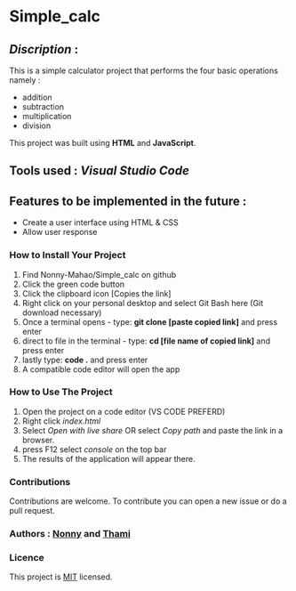 # Simple_calc
## *Discription* : 
This is a simple calculator project that performs the four basic operations namely :
* addition
* subtraction
* multiplication
* division

This project was built using **HTML** and **JavaScript**.
## Tools used : *Visual Studio Code*

## Features to be implemented in the future :
* Create a user interface using HTML & CSS
* Allow user response


### How to Install Your Project
1. Find Nonny-Mahao/Simple_calc on github
2. Click the green code button
3. Click the clipboard icon [Copies the link]
4. Right click on your personal desktop and select Git Bash here (Git download necessary)
5. Once a terminal opens - type: **git clone [paste copied link]** and press enter
6. direct to file in the terminal - type: **cd [file name of copied link]** and press enter
7. lastly type: **code .** and press enter
8. A compatible code editor will open the app 

### How to Use The Project
1. Open the project on a code editor (VS CODE PREFERD)
2. Right click *index.html*
3. Select *Open with live share* OR select *Copy path* and paste the link in a browser.
4. press F12 select *console* on the top bar
5. The results of the application will appear there.

### Contributions
Contributions are welcome. To contribute you can open a new issue or do a pull request.


### Authors : **[Nonny](https://github.com/Nonny-Mahao)** and **[Thami](https://github.com/ThamiMK)**

### Licence
This project is [MIT](https://www.google.com) licensed.